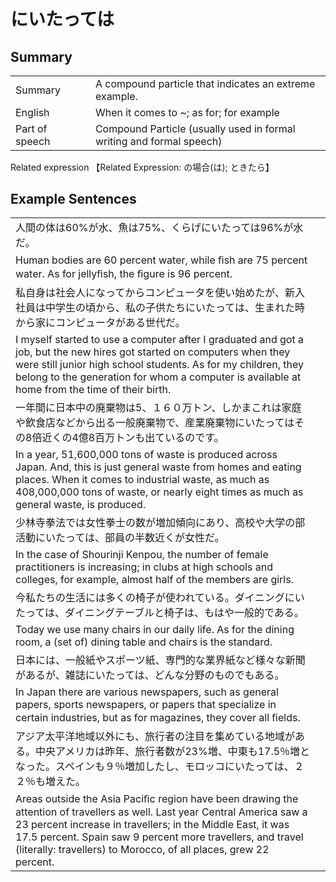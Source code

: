 # にいたっては

## Summary

<table><tr>   <td>Summary<td>   <td>A compound particle that indicates an extreme example.</td><tr><tr>   <td>English<td>   <td>When it comes to ~; as for; for example</td><tr><tr>   <td>Part of speech<td>   <td>Compound Particle (usually used in formal writing and formal speech)</td><tr></table><tr>   <td>Related expression<td>   <td>【Related Expression: の場合(は); ときたら】</td><tr></table></table>

## Example Sentences

<table><tr><td>人間の体は60%が水、魚は75%、くらげにいたっては96%が水だ。<td><tr><tr><td>Human bodies are 60 percent water, while ﬁsh are 75 percent water. As for jellyﬁsh, the ﬁgure is 96 percent.<td><tr><tr><td>私自身は社会人になってからコンピュータを使い始めたが、新入社員は中学生の頃から、私の子供たちにいたっては、生まれた時から家にコンピュータがある世代だ。<td><tr><tr><td>I myself started to use a computer after I graduated and got a job, but the new hires got started on computers when they were still junior high school students. As for my children, they belong to the generation for whom a computer is available at home from the time of their birth.<td><tr><tr><td>一年間に日本中の廃棄物は5、１６０万トン、しかまこれは家庭や飲食店などから出る一般廃棄物で、産業廃棄物にいたってはその8倍近くの4億8百万トンも出ているのです。<td><tr><tr><td>In a year, 51,600,000 tons of waste is produced across Japan. And, this is just general waste from homes and eating places. When it comes to industrial waste, as much as 408,000,000 tons of waste, or nearly eight times as much as general waste, is produced.<td><tr><tr><td>少林寺拳法では女性拳士の数が増加傾向にあり、高校や大学の部活動にいたっては、部員の半数近くが女性だ。<td><tr><tr><td>In the case of Shourinji Kenpou, the number of female practitioners is increasing; in clubs at high schools and colleges, for example, almost half of the members are girls.<td><tr><tr><td>今私たちの生活には多くの椅子が使われている。ダイニングにいたっては、ダイニングテーブルと椅子は、もはや一般的である。<td><tr><tr><td>Today we use many chairs in our daily life. As for the dining room, a (set of) dining table and chairs is the standard.<td><tr><tr><td>日本には、一般紙やスポーツ紙、専門的な業界紙など様々な新聞があるが、雑誌にいたっては、どんな分野のものでもある。<td><tr><tr><td>In Japan there are various newspapers, such as general papers, sports newspapers, or papers that specialize in certain industries, but as for magazines, they cover all ﬁelds.<td><tr><tr><td>アジア太平洋地域以外にも、旅行者の注目を集めている地域がある。中央アメリカは昨年、旅行者数が23%増、中東も17.5％増となった。スペインも９％増加したし、モロッコにいたっては、２２％も増えた。<td><tr><tr><td>Areas outside the Asia Paciﬁc region have been drawing the attention of travellers as well. Last year Central America saw a 23 percent increase in travellers; in the Middle East, it was 17.5 percent. Spain saw 9 percent more travellers, and travel (literally: travellers) to Morocco, of all places, grew 22 percent.<td><tr></table>

